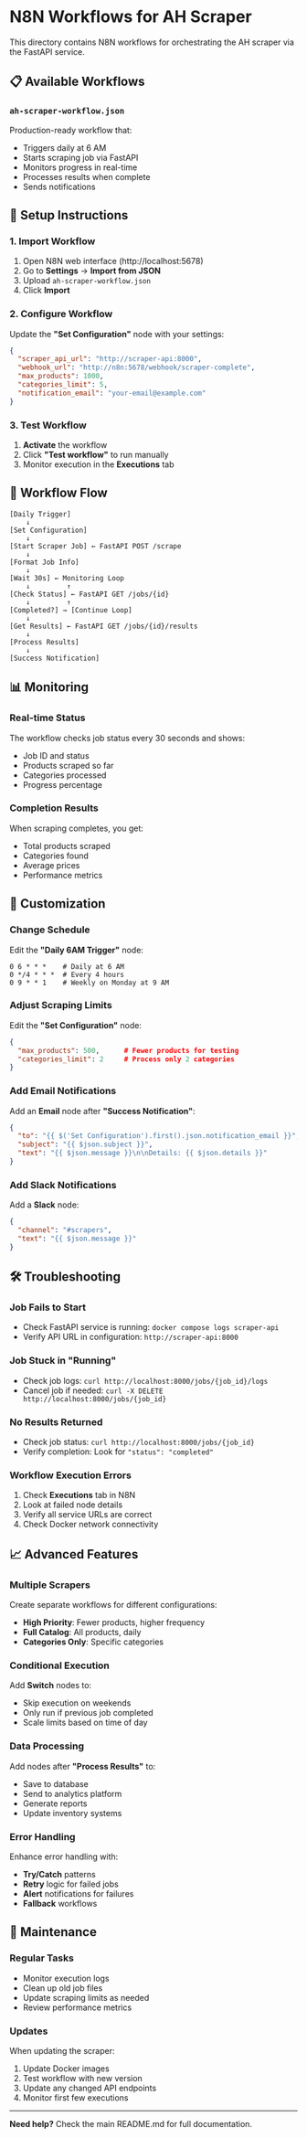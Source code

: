 # N8N Workflows for AH Scraper

This directory contains N8N workflows for orchestrating the AH scraper via the FastAPI service.

## 📋 Available Workflows

### `ah-scraper-workflow.json`
Production-ready workflow that:
- Triggers daily at 6 AM
- Starts scraping job via FastAPI
- Monitors progress in real-time
- Processes results when complete
- Sends notifications

## 🔧 Setup Instructions

### 1. Import Workflow
1. Open N8N web interface (http://localhost:5678)
2. Go to **Settings** → **Import from JSON**
3. Upload `ah-scraper-workflow.json`
4. Click **Import**

### 2. Configure Workflow
Update the **"Set Configuration"** node with your settings:

```json
{
  "scraper_api_url": "http://scraper-api:8000",
  "webhook_url": "http://n8n:5678/webhook/scraper-complete", 
  "max_products": 1000,
  "categories_limit": 5,
  "notification_email": "your-email@example.com"
}
```

### 3. Test Workflow
1. **Activate** the workflow
2. Click **"Test workflow"** to run manually
3. Monitor execution in the **Executions** tab

## 🔄 Workflow Flow

```
[Daily Trigger] 
    ↓
[Set Configuration] 
    ↓
[Start Scraper Job] ← FastAPI POST /scrape
    ↓
[Format Job Info]
    ↓
[Wait 30s] ← Monitoring Loop
    ↓         ↑
[Check Status] ← FastAPI GET /jobs/{id}
    ↓         ↑
[Completed?] → [Continue Loop]
    ↓
[Get Results] ← FastAPI GET /jobs/{id}/results
    ↓
[Process Results]
    ↓
[Success Notification]
```

## 📊 Monitoring

### Real-time Status
The workflow checks job status every 30 seconds and shows:
- Job ID and status
- Products scraped so far
- Categories processed
- Progress percentage

### Completion Results
When scraping completes, you get:
- Total products scraped
- Categories found
- Average prices
- Performance metrics

## 🔧 Customization

### Change Schedule
Edit the **"Daily 6AM Trigger"** node:
```
0 6 * * *    # Daily at 6 AM
0 */4 * * *  # Every 4 hours
0 9 * * 1    # Weekly on Monday at 9 AM
```

### Adjust Scraping Limits
Edit the **"Set Configuration"** node:
```json
{
  "max_products": 500,      # Fewer products for testing
  "categories_limit": 2     # Process only 2 categories
}
```

### Add Email Notifications
Add an **Email** node after **"Success Notification"**:
```json
{
  "to": "{{ $('Set Configuration').first().json.notification_email }}",
  "subject": "{{ $json.subject }}",
  "text": "{{ $json.message }}\n\nDetails: {{ $json.details }}"
}
```

### Add Slack Notifications
Add a **Slack** node:
```json
{
  "channel": "#scrapers",
  "text": "{{ $json.message }}"
}
```

## 🛠️ Troubleshooting

### Job Fails to Start
- Check FastAPI service is running: `docker compose logs scraper-api`
- Verify API URL in configuration: `http://scraper-api:8000`

### Job Stuck in "Running"
- Check job logs: `curl http://localhost:8000/jobs/{job_id}/logs`
- Cancel job if needed: `curl -X DELETE http://localhost:8000/jobs/{job_id}`

### No Results Returned
- Check job status: `curl http://localhost:8000/jobs/{job_id}`
- Verify completion: Look for `"status": "completed"`

### Workflow Execution Errors
1. Check **Executions** tab in N8N
2. Look at failed node details
3. Verify all service URLs are correct
4. Check Docker network connectivity

## 📈 Advanced Features

### Multiple Scrapers
Create separate workflows for different configurations:
- **High Priority**: Fewer products, higher frequency
- **Full Catalog**: All products, daily
- **Categories Only**: Specific categories

### Conditional Execution
Add **Switch** nodes to:
- Skip execution on weekends
- Only run if previous job completed
- Scale limits based on time of day

### Data Processing
Add nodes after **"Process Results"** to:
- Save to database
- Send to analytics platform
- Generate reports
- Update inventory systems

### Error Handling
Enhance error handling with:
- **Try/Catch** patterns
- **Retry** logic for failed jobs
- **Alert** notifications for failures
- **Fallback** workflows

## 🔄 Maintenance

### Regular Tasks
- Monitor execution logs
- Clean up old job files
- Update scraping limits as needed
- Review performance metrics

### Updates
When updating the scraper:
1. Update Docker images
2. Test workflow with new version
3. Update any changed API endpoints
4. Monitor first few executions

---

**Need help?** Check the main README.md for full documentation.
